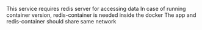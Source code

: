 This service requires redis server for accessing data
In case of running container version, redis-container is needed inside the docker
The app and redis-container should share same network
